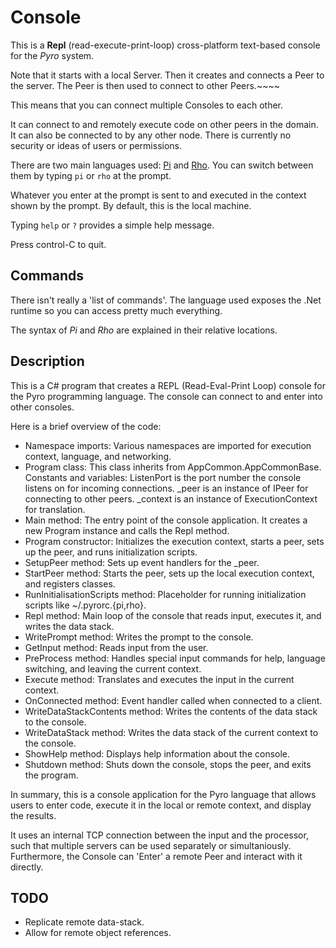 # Console

This is a **Repl** (read-execute-print-loop) cross-platform text-based console for the *Pyro* system.

Note that it starts with a local Server. Then it creates and connects a Peer to the server. The Peer is then used to connect to other Peers.~~~~

This means that you can connect multiple Consoles to each other.

It can connect to and remotely execute code on other peers in the domain. It can also be connected to by any other node. There is currently no security or ideas of users or permissions.

There are two main languages used: [Pi](../../Library/Pi) and [Rho](../../Library/Rho). You can switch between them by typing `pi` or `rho` at the prompt.

Whatever you enter at the prompt is sent to and executed in the context shown by the prompt. By default, this is the local machine.

Typing `help` or `?` provides a simple help message.

Press control-C to quit.

## Commands

There isn't really a 'list of commands'. The language used exposes the .Net runtime so you can access pretty much everything.

The syntax of *Pi* and *Rho* are explained in their relative locations.

## Description

This is a C# program that creates a REPL (Read-Eval-Print Loop) console for the Pyro programming language. The console can connect to and enter into other consoles.

Here is a brief overview of the code:

* Namespace imports: Various namespaces are imported for execution context, language, and networking.
* Program class: This class inherits from AppCommon.AppCommonBase.
Constants and variables: ListenPort is the port number the console listens on for incoming connections. _peer is an instance of IPeer for connecting to other peers. _context is an instance of ExecutionContext for translation.
* Main method: The entry point of the console application. It creates a new Program instance and calls the Repl method.
* Program constructor: Initializes the execution context, starts a peer, sets up the peer, and runs initialization scripts.
* SetupPeer method: Sets up event handlers for the _peer.
* StartPeer method: Starts the peer, sets up the local execution context, and registers classes.
* RunInitialisationScripts method: Placeholder for running initialization scripts like ~/.pyrorc.{pi,rho}.
* Repl method: Main loop of the console that reads input, executes it, and writes the data stack.
* WritePrompt method: Writes the prompt to the console.
* GetInput method: Reads input from the user.
* PreProcess method: Handles special input commands for help, language switching, and leaving the current context.
* Execute method: Translates and executes the input in the current context.
* OnConnected method: Event handler called when connected to a client.
* WriteDataStackContents method: Writes the contents of the data stack to the console.
* WriteDataStack method: Writes the data stack of the current context to the console.
* ShowHelp method: Displays help information about the console.
* Shutdown method: Shuts down the console, stops the peer, and exits the program.

In summary, this is a console application for the Pyro language that allows users to enter code, execute it in the local or remote context, and display the results.

It uses an internal TCP connection between the input and the processor, such that multiple servers can be used separately or simultaniously. Furthermore, the Console can 'Enter' a remote Peer and interact with it directly.

## TODO

* Replicate remote data-stack.
* Allow for remote object references.

